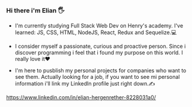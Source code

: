 ### Hi there i'm Elian 🖐

- I'm currently studying Full Stack Web Dev on Henry's academy. I've learned: JS, CSS, HTML, NodeJS, React, Redux and Sequelize.💻

- I consider myself a passionate, curious and proactive person. Since i discover programming i feel that i found my purpose on this world. I really love it❤

- I'm here to pusblish my personal projects for companies who want to see them. Actually looking for a job, if you want to see mi personal information i'll link my LinkedIn profile just right down.✍

https://www.linkedin.com/in/elian-hergenrether-8228031a0/

